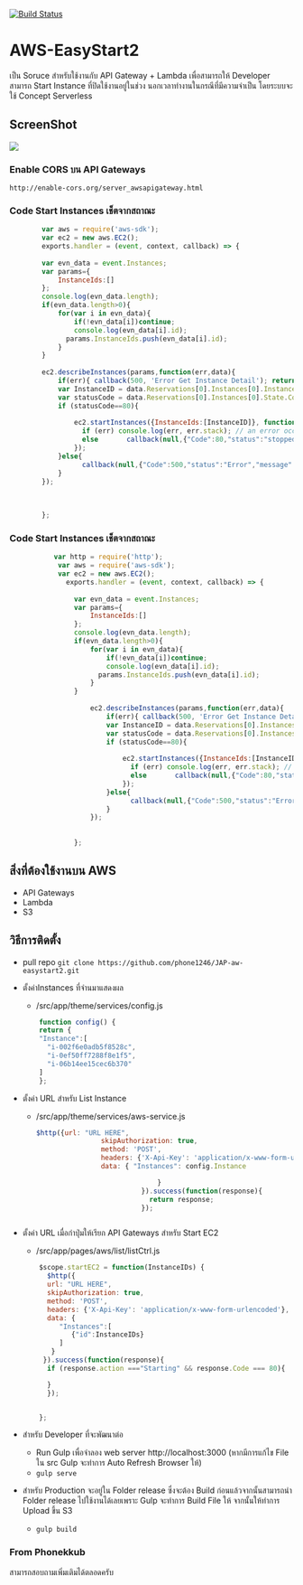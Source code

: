 [![Build Status](https://travis-ci.org/akveo/blur-admin.svg?branch=master)](https://travis-ci.org/akveo/blur-admin)

# AWS-EasyStart2

เป็น Soruce สำหรับใช้งานกับ API Gateway + Lambda เพื่อสามารถให้ Developer สามารถ Start Instance ที่ปิดใช้งานอยู่ในช่วง
นอกเวลาทำงานในกรณีที่มีความจำเป็น โดยระบบจะใช้ Concept Serverless 

## ScreenShot
<a href="http://www.mx7.com/view2/zpA7QfTzDTTKAlfp" target="_blank"><img border="0" src="http://www.mx7.com/i/b58/gW3X4W.png" /></a>

### Enable CORS  บน API Gateways
`http://enable-cors.org/server_awsapigateway.html`

### Code Start Instances เช็ตจากสถาณะ
	
```javascript
		var aws = require('aws-sdk');
		var ec2 = new aws.EC2();
		exports.handler = (event, context, callback) => {
		    
	    var evn_data = event.Instances;
	    var params={
	        InstanceIds:[]
	    };
	    console.log(evn_data.length);
	    if(evn_data.length>0){
	        for(var i in evn_data){
	            if(!evn_data[i])continue;
	            console.log(evn_data[i].id);
	          params.InstanceIds.push(evn_data[i].id);  
	        }
	    }
	    
	    ec2.describeInstances(params,function(err,data){
	        if(err){ callback(500, 'Error Get Instance Detail'); return; }
	        var InstanceID = data.Reservations[0].Instances[0].InstanceId;
	        var statusCode = data.Reservations[0].Instances[0].State.Code;
	        if (statusCode==80){ 
	          
	            ec2.startInstances({InstanceIds:[InstanceID]}, function(err, data) {
	              if (err) console.log(err, err.stack); // an error occurred
	              else       callback(null,{"Code":80,"status":"stopped","action":"Starting","raw":data}) ;          // successful response
	            });
	        }else{
	              callback(null,{"Code":500,"status":"Error","message":"Instance Not In Stopped State"}); 
	        }
	    });
	
	
	
		};
```

### Code Start Instances เช็ตจากสถาณะ

```javascript
	       var http = require('http');
	        var aws = require('aws-sdk');
	        var ec2 = new aws.EC2();
	          exports.handler = (event, context, callback) => {
		        
		        var evn_data = event.Instances;
		        var params={
		            InstanceIds:[]
		        };
		        console.log(evn_data.length);
		        if(evn_data.length>0){
		            for(var i in evn_data){
		                if(!evn_data[i])continue;
		                console.log(evn_data[i].id);
		              params.InstanceIds.push(evn_data[i].id);  
		            }
		        }
		    
		            ec2.describeInstances(params,function(err,data){
		                if(err){ callback(500, 'Error Get Instance Detail'); return; }
		                var InstanceID = data.Reservations[0].Instances[0].InstanceId;
		                var statusCode = data.Reservations[0].Instances[0].State.Code;
		                if (statusCode==80){ 
		                  
		                    ec2.startInstances({InstanceIds:[InstanceID]}, function(err, data) {
		                      if (err) console.log(err, err.stack); // an error occurred
		                      else       callback(null,{"Code":80,"status":"stopped","action":"Starting","raw":data}) ;          // successful response
		                    });
		                }else{
		                      callback(null,{"Code":500,"status":"Error","message":"Instance Not In Stopped State"}); 
		                }
		            });
		        
		          
		        };
```

	  
 

## สิ่งที่ต้องใช้งานบน AWS
 * API Gateways
 * Lambda
 * S3

## วิธีการติดตั้ง
 * pull repo
 	`git clone https://github.com/phone1246/JAP-aw-easystart2.git `
 * ตั้งค่าInstances ที่จำนมาแสดงผล
 	- /src/app/theme/services/config.js
	```javascript
	 	function config() {
	    return {
	    "Instance":[
	      "i-002f6e0adb5f8528c",
	      "i-0ef50ff7288f8e1f5",
	      "i-06b14ee15cec6b370"
	    ]
	    };
	```   
	

	
	

 * ตั้งค่า URL สำหรับ List Instance
 	- /src/app/theme/services/aws-service.js
		```javascript
		$http({url: "URL HERE",
		                skipAuthorization: true,
		                method: 'POST',
		                headers: {'X-Api-Key': 'application/x-www-form-urlencoded'},
		                data: { "Instances": config.Instance

		                              }
		                          }).success(function(response){
		                            return response;
		                          });
	```    

 * ตั้งค่า URL เมื่อกำปุ่มให้เรียก API Gateways สำหรับ Start EC2
 	- /src/app/pages/aws/list/listCtrl.js
  	```javascript
	  	$scope.startEC2 = function(InstanceIDs) {
	      $http({
	      url: "URL HERE",
	      skipAuthorization: true,
	      method: 'POST',
	      headers: {'X-Api-Key': 'application/x-www-form-urlencoded'},
	      data: {
	         "Instances":[
	            {"id":InstanceIDs}
	         ]
	       }
	     }).success(function(response){
	      if (response.action ==="Starting" && response.Code === 80){

	      }
	      });


	    };                      
  	```
  * สำหรับ Developer ที่จะพัฒนาต่อ
  	* Run Gulp เพื่อจำลอง web server http://localhost:3000 (หากมีการแก้ไข File ใน src Gulp จะทำการ  Auto Refresh Browser ให้)
  	-	``` gulp serve ```
  * สำหรับ Production จะอยู่ใน Folder release ซึ่งจะต้อง Build ก่อนแล้วจากนั้นสามารถนำ Folder release ไปใช้งานได้เลยเพราะ Gulp  จะทำการ Build File ให้ จากนั้นให้ทำการ Upload ขึ้น S3
  	-	``` gulp build ```



### From Phonekkub

สามารถสอบถามเพิ่มเติมได้ตลอดครับ
	
